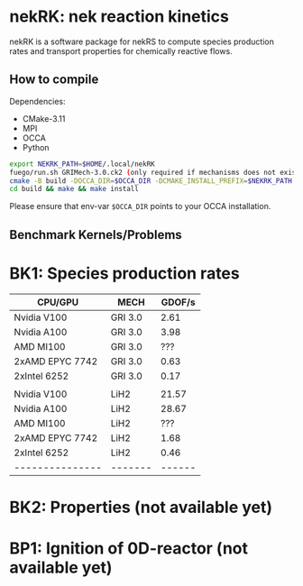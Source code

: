 # nekRK: nek reaction kinetics

nekRK is a software package for nekRS to compute species production rates and transport properties for chemically reactive flows.

## How to compile
Dependencies:
- CMake-3.11
- MPI
- OCCA
- Python

```sh
export NEKRK_PATH=$HOME/.local/nekRK
fuego/run.sh GRIMech-3.0.ck2 (only required if mechanisms does not exist in share/mechanism)
cmake -B build -DOCCA_DIR=$OCCA_DIR -DCMAKE_INSTALL_PREFIX=$NEKRK_PATH 
cd build && make && make install
```
Please ensure that env-var `$OCCA_DIR` points to your OCCA installation. 

## Benchmark Kernels/Problems

# BK1: Species production rates

| CPU/GPU         | MECH    | GDOF/s |
| --------------- | ------- | ------ |
| Nvidia V100     | GRI 3.0 |  2.61  | 
| Nvidia A100     | GRI 3.0 |  3.98  |
| AMD MI100       | GRI 3.0 |  ???   |
| 2xAMD EPYC 7742 | GRI 3.0 |  0.63  |
| 2xIntel 6252    | GRI 3.0 |  0.17  |
|                 |         |        | 
| Nvidia V100     | LiH2    | 21.57  |
| Nvidia A100     | LiH2    | 28.67  | 
| AMD MI100       | LiH2    |  ???   |
| 2xAMD EPYC 7742 | LiH2    |  1.68  |
| 2xIntel 6252    | LiH2    |  0.46  |
| --------------- | ------- | ------ |

# BK2: Properties (not available yet)

# BP1: Ignition of 0D-reactor (not available yet)



